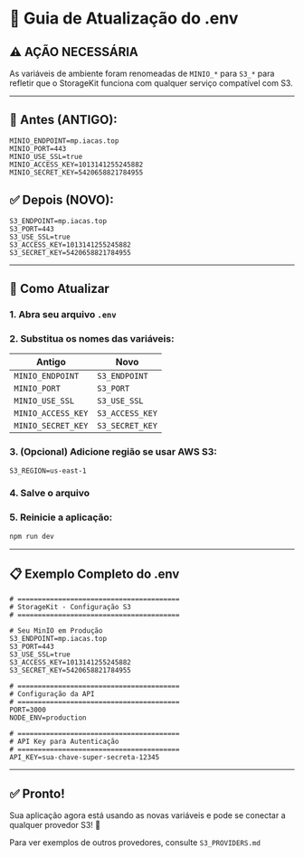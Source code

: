 # 🔄 Guia de Atualização do .env

## ⚠️ AÇÃO NECESSÁRIA

As variáveis de ambiente foram renomeadas de `MINIO_*` para `S3_*` para refletir que o StorageKit funciona com qualquer serviço compatível com S3.

---

## 📝 Antes (ANTIGO):
```env
MINIO_ENDPOINT=mp.iacas.top
MINIO_PORT=443
MINIO_USE_SSL=true
MINIO_ACCESS_KEY=1013141255245882
MINIO_SECRET_KEY=5420658821784955
```

## ✅ Depois (NOVO):
```env
S3_ENDPOINT=mp.iacas.top
S3_PORT=443
S3_USE_SSL=true
S3_ACCESS_KEY=1013141255245882
S3_SECRET_KEY=5420658821784955
```

---

## 🚀 Como Atualizar

### 1. Abra seu arquivo `.env`

### 2. Substitua os nomes das variáveis:

| Antigo | Novo |
|--------|------|
| `MINIO_ENDPOINT` | `S3_ENDPOINT` |
| `MINIO_PORT` | `S3_PORT` |
| `MINIO_USE_SSL` | `S3_USE_SSL` |
| `MINIO_ACCESS_KEY` | `S3_ACCESS_KEY` |
| `MINIO_SECRET_KEY` | `S3_SECRET_KEY` |

### 3. (Opcional) Adicione região se usar AWS S3:
```env
S3_REGION=us-east-1
```

### 4. Salve o arquivo

### 5. Reinicie a aplicação:
```bash
npm run dev
```

---

## 📋 Exemplo Completo do .env

```env
# ========================================
# StorageKit - Configuração S3
# ========================================

# Seu MinIO em Produção
S3_ENDPOINT=mp.iacas.top
S3_PORT=443
S3_USE_SSL=true
S3_ACCESS_KEY=1013141255245882
S3_SECRET_KEY=5420658821784955

# ========================================
# Configuração da API
# ========================================
PORT=3000
NODE_ENV=production

# ========================================
# API Key para Autenticação
# ========================================
API_KEY=sua-chave-super-secreta-12345
```

---

## ✅ Pronto!

Sua aplicação agora está usando as novas variáveis e pode se conectar a qualquer provedor S3! 🎉

Para ver exemplos de outros provedores, consulte `S3_PROVIDERS.md`

